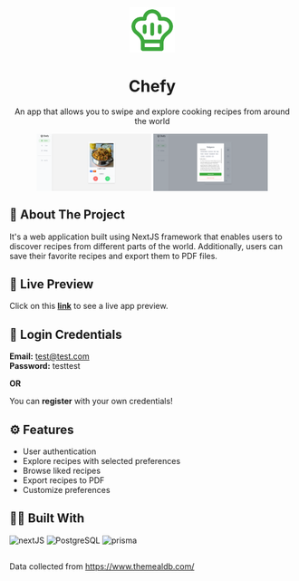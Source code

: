<div align="center">
    <img src="public/icon.svg" alt="Logo" width="80" height="80">
  <h1 align="center">Chefy</h3>
  <p align="center">
    An app that allows you to swipe and explore cooking recipes from around the world
  </p>
</div>

<p align="center">
  <img align="center" alt="preview of app 1" width="40%" src="public/preview_1.png">
  <img align="center" alt="preview of app 2" width="40%" src="public/preview_2.png">
</p>

## 📰 About The Project

<p> It's a web application built using NextJS framework that enables users to discover recipes from different parts of the world. Additionally, users can save their favorite recipes and export them to PDF files.

## ️🔴 Live Preview

Click on this <b>[link](https://chefy-lm.vercel.app/)</b> to see a live app preview.

## 🔐 Login Credentials

**Email:** test@test.com  
**Password:** testtest

**OR**

You can <b>register</b> with your own credentials!

## ⚙ Features

- User authentication
- Explore recipes with selected preferences
- Browse liked recipes
- Export recipes to PDF
- Customize preferences

## 🧑‍💻 Built With

<p>
<img src="https://img.shields.io/badge/next.js-000000?style=for-the-badge&logo=nextdotjs&logoColor=white" alt="nextJS" />
<img src="https://img.shields.io/badge/PostgreSQL-316192?style=for-the-badge&logo=postgresql&logoColor=white" alt="PostgreSQL" />
<img src="https://img.shields.io/badge/Prisma-3982CE?style=for-the-badge&logo=Prisma&logoColor=white" alt="prisma" />
</p>

##

Data collected from https://www.themealdb.com/
